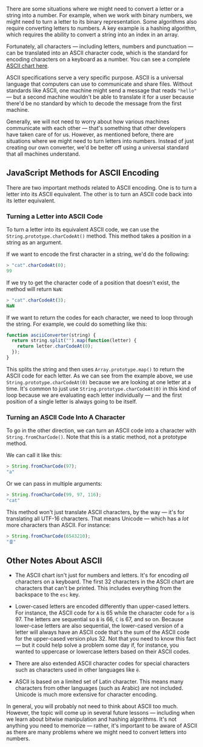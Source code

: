 There are some situations where we might need to convert a letter or a string into a number. For example, when we work with binary numbers, we might need to turn a letter to its binary representation. Some algorithms also require converting letters to numbers. A key example is a hashing algorithm, which requires the ability to convert a string into an index in an array.

Fortunately, all characters — including letters, numbers and punctuation — can be translated into an ASCII character code, which is the standard for encoding characters on a keyboard as a number. You can see a complete [ASCII chart here](https://www.ascii-code.com/).

ASCII specifications serve a very specific purpose. ASCII is a universal language that computers can use to communicate and share files. Without standards like ASCII, one machine might send a message that reads `"hello"` — but a second machine wouldn't be able to translate it for a user because there'd be no standard by which to decode the message from the first machine.

Generally, we will not need to worry about how various machines communicate with each other — that's something that other developers have taken care of for us. However, as mentioned before, there are situations where we might need to turn letters into numbers. Instead of just creating our own converter, we'd be better off using a universal standard that all machines understand.

## JavaScript Methods for ASCII Encoding

There are two important methods related to ASCII encoding. One is to turn a letter into its ASCII equivalent. The other is to turn an ASCII code back into its letter equivalent.

### Turning a Letter into ASCII Code

To turn a letter into its equivalent ASCII code, we can use the `String.prototype.charCodeAt()` method. This method takes a position in a string as an argument.

If we want to encode the first character in a string, we'd do the following:

```js
> "cat".charCodeAt(0);
99
```

If we try to get the character code of a position that doesn't exist, the method will return `NaN`:

```js
> "cat".charCodeAt(3);
NaN
```

If we want to return the codes for each character, we need to loop through the string. For example, we could do something like this:

```js
function asciiConverter(string) {
  return string.split("").map(function(letter) {
    return letter.charCodeAt(0);
  });
}
```

This splits the string and then uses `Array.prototype.map()` to return the ASCII code for each letter. As we can see from the example above, we use `String.prototype.charCodeAt(0)` because we are looking at one letter at a time. It's common to just use `String.prototype.charCodeAt(0)` in this kind of loop because we are evaluating each letter individually — and the first position of a single letter is always going to be itself.

### Turning an ASCII Code Into A Character

To go in the other direction, we can turn an ASCII code into a character with `String.fromCharCode()`. Note that this is a static method, not a prototype method.

We can call it like this:

```js
> String.fromCharCode(97);
"a"
```

Or we can pass in multiple arguments:

```js
> String.fromCharCode(99, 97, 116);
"cat"
```

This method won't just translate ASCII characters, by the way — it's for translating all UTF-16 characters. That means Unicode — which has a _lot_ more characters than ASCII. For instance:

```js
> String.fromCharCode(6543210);
"흪"
```

## Other Notes About ASCII

* The ASCII chart isn't just for numbers and letters. It's for encoding _all_ characters on a keyboard. The first 32 characters in the ASCII chart are characters that can't be printed. This includes everything from the backspace to the `esc` key. 

* Lower-cased letters are encoded differently than upper-cased letters. For instance, the ASCII code for `A` is 65 while the character code for `a` is 97. The letters are sequential so `B` is 66, `C` is 67, and so on. Because lower-case letters are also sequential, the lower-cased version of a letter will always have an ASCII code that's the sum of the ASCII code for the upper-cased version plus 32. Not that you need to know this fact — but it could help solve a problem some day if, for instance, you wanted to uppercase or lowercase letters based on their ASCII codes.

* There are also extended ASCII character codes for special characters such as characters used in other languages like `ë`.

* ASCII is based on a limited set of Latin character. This means many characters from other languages (such as Arabic) are not included. Unicode is much more extensive for character encoding.

In general, you will probably not need to think about ASCII too much. However, the topic will come up in several future lessons — including when we learn about bitwise manipulation and hashing algorithms. It's not anything you need to memorize — rather, it's important to be aware of ASCII as there are many problems where we might need to convert letters into numbers.